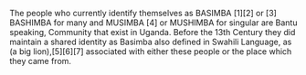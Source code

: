 The people who currently identify themselves as BASIMBA [1][2] or [3] BASHIMBA for many and MUSIMBA [4] or MUSHIMBA for singular are Bantu speaking, Community that exist in Uganda. Before the 13th Century they did maintain a shared identity as Basimba also defined in Swahili Language, as (a big lion),[5][6][7] associated with either these people or the place which they came from.
